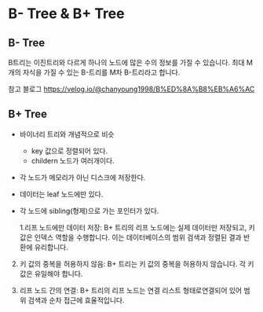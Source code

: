 # B- Tree & B+ Tree

## B- Tree

B트리는 이진트리와 다르게 하나의 노드에 많은 수의 정보를 가질 수 있습니다. 최대 M개의 자식을 가질 수 있는 B-트리를 M차 B-트리라고 합니다.

참고 블로그
https://velog.io/@chanyoung1998/B%ED%8A%B8%EB%A6%AC

## B+ Tree

- 바이너리 트리와 개념적으로 비슷
  - key 값으로 정렬되어 있다.
  - childern 노드가 여러개이다.
- 각 노드가 메모리가 아닌 디스크에 저장한다.
- 데이터는 leaf 노드에만 있다.
- 각 노드에 sibling(형제)으로 가는 포인터가 있다.

  1.리프 노드에만 데이터 저장: B+ 트리의 리프 노드에는 실제 데이터만 저장되고, 키 값은 인덱스 역할을 수행합니다. 이는 데이터베이스의 범위 검색과 정렬된 결과 반환에 유리합니다.

2. 키 값의 중복을 허용하지 않음: B+ 트리는 키 값의 중복을 허용하지 않습니다. 각 키 값은 유일해야 합니다.

3. 리프 노드 간의 연결: B+ 트리의 리프 노드는 연결 리스트 형태로연결되어 있어 범위 검색과 순차 접근에 효율적입니다.
